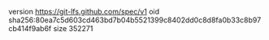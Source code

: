 version https://git-lfs.github.com/spec/v1
oid sha256:80ea7c5d603cd463bd7b04b5521399c8402dd0c8d8fa0b33c8b97cb414f9ab6f
size 352271
